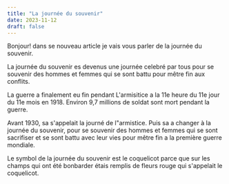 ```yaml
---
title: "La journée du souvenir"
date: 2023-11-12
draft: false
---
```


Bonjour! dans se nouveau article je vais vous parler de la journée du souvenir.

La journée du souvenir es devenus une journée celebré par tous pour se souvenir des hommes et femmes qui se sont battu  pour mêtre fin aux conflits.

La guerre a finalement eu fin pendant L'armisitice a la 11e heure du 11e jour du 11e mois en 1918. Environ 9,7 millions de soldat sont mort pendant la guerre.

Avant 1930, sa s'appelait la journé de l"armistice. Puis sa a changer à la journée du souvenir, pour se souvenir des hommes et femmes qui se sont sacrifiser et se sont battu avec leur vies pour mêtre fin a la première guerre mondiale.

Le symbol de la journée du souvenir est  le coquelicot parce que sur les champs qui ont été bonbarder étais remplis de fleurs rouge qui s'appelait le coquelicot.